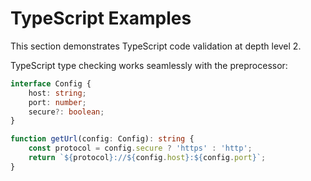 # TypeScript Examples

This section demonstrates TypeScript code validation at depth level 2.

TypeScript type checking works seamlessly with the preprocessor:

```typescript
interface Config {
    host: string;
    port: number;
    secure?: boolean;
}

function getUrl(config: Config): string {
    const protocol = config.secure ? 'https' : 'http';
    return `${protocol}://${config.host}:${config.port}`;
}
```
